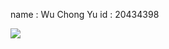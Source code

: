 name : Wu Chong Yu
id : 20434398

  <img src="comp3111lab1/eclipse-workspace - Lab1_readme.md - Eclipse IDE 21_2_2019 3_04_54 PM.png"/>
      